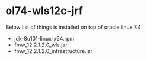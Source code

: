 # ol74-wls12c-jrf

Below list of things is installed on top of oracle linux 7.4
- jdk-8u101-linux-x64.rpm
- fmw_12.2.1.2.0_wls.jar
- fmw_12.2.1.2.0_infrastructure.jar